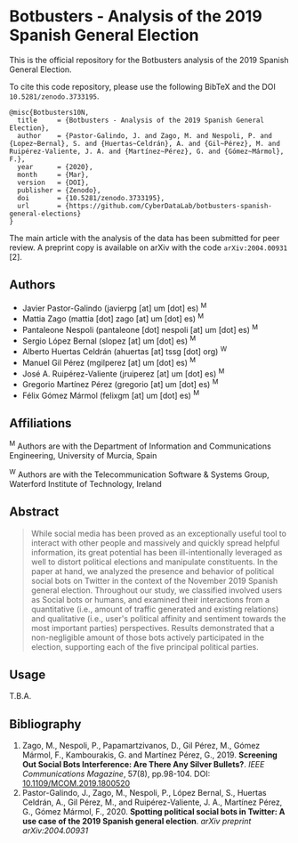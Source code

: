 # Botbusters - Analysis of the 2019 Spanish General Election

This is the official repository for the Botbusters analysis of the 2019 Spanish General Election. 

To cite this code repository, please use the following BibTeX and the DOI `10.5281/zenodo.3733195`.
```
@misc{Botbusters10N, 
  title     = {Botbusters - Analysis of the 2019 Spanish General Election},
  author    = {Pastor-Galindo, J. and Zago, M. and Nespoli, P. and {Lopez~Bernal}, S. and {Huertas~Celdrán}, A. and {Gil~Pérez}, M. and Ruipérez-Valiente, J. A. and {Martínez~Pérez}, G. and {Gómez~Mármol}, F.}, 
  year      = {2020}, 
  month     = {Mar}, 
  version   = {DOI},
  publisher = {Zenodo},
  doi       = {10.5281/zenodo.3733195},
  url       = {https://github.com/CyberDataLab/botbusters-spanish-general-elections}
} 
```

The main article with the analysis of the data has been submitted for peer review. A preprint copy is available on arXiv with the code `arXiv:2004.00931` [2].

## Authors
- Javier Pastor-Galindo (javierpg [at] um [dot] es) <sup>M</sup>
- Mattia Zago (mattia [dot] zago [at] um [dot] es) <sup>M</sup>
- Pantaleone Nespoli (pantaleone [dot] nespoli [at] um [dot] es) <sup>M</sup>
- Sergio López Bernal (slopez [at] um [dot] es) <sup>M</sup>
- Alberto Huertas Celdrán (ahuertas [at] tssg [dot] org) <sup>W</sup>
- Manuel Gil Pérez (mgilperez [at] um [dot] es) <sup>M</sup>
- José A. Ruipérez-Valiente (jruiperez [at] um [dot] es) <sup>M</sup>
- Gregorio Martínez Pérez (gregorio [at] um [dot] es) <sup>M</sup>
- Félix Gómez Mármol (felixgm [at] um [dot] es) <sup>M</sup>

## Affiliations
 <sup>M</sup> Authors are with the Department of Information and Communications Engineering, University of Murcia, Spain
 
 <sup>W</sup> Authors are with the Telecommunication Software & Systems Group, Waterford Institute of Technology, Ireland

## Abstract
>While social media has been proved as an exceptionally useful tool to interact with other people and massively and quickly spread helpful information, its great potential has been ill-intentionally leveraged as well to distort political elections and manipulate constituents. In the paper at hand, we analyzed the presence and behavior of political social bots on Twitter in the context of the November 2019 Spanish general election. Throughout our study, we classified involved users as Social bots or humans, and examined their interactions from a quantitative (i.e., amount of traffic generated and existing relations) and qualitative (i.e., user's political affinity and sentiment towards the most important parties) perspectives. Results demonstrated that a non-negligible amount of those bots actively participated in the election, supporting each of the five principal political parties.

## Usage
T.B.A.

## Bibliography
1. Zago, M., Nespoli, P., Papamartzivanos, D., Gil Pérez, M., Gómez Mármol, F., Kambourakis, G. and Martínez Pérez, G., 2019. **Screening Out Social Bots Interference: Are There Any Silver Bullets?**. _IEEE Communications Magazine_, 57(8), pp.98-104. DOI: [10.1109/MCOM.2019.1800520](https://doi.org/10.1109/MCOM.2019.1800520)
2. Pastor-Galindo, J., Zago, M., Nespoli, P., López Bernal, S., Huertas Celdrán, A., Gil Pérez, M., and Ruipérez-Valiente, J. A., Martínez Pérez, G., Gómez Mármol, F., 2020. **Spotting political social bots in Twitter: A use case of the 2019 Spanish general election**. _arXiv preprint arXiv:2004.00931_

